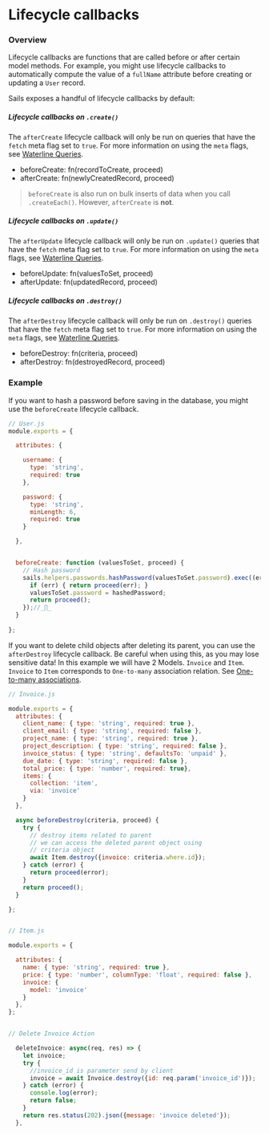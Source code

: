 # Lifecycle callbacks

### Overview

Lifecycle callbacks are functions that are called before or after certain model methods.  For example, you might use lifecycle callbacks to automatically compute the value of a `fullName` attribute before creating or updating a `User` record.

Sails exposes a handful of lifecycle callbacks by default:

##### Lifecycle callbacks on `.create()`

The `afterCreate` lifecycle callback will only be run on queries that have the `fetch` meta flag set to `true`. For more information on using the `meta` flags, see [Waterline Queries](https://sailsjs.com/documentation/reference/waterline-orm/queries/meta).

  - beforeCreate: fn(recordToCreate, proceed)
  - afterCreate: fn(newlyCreatedRecord, proceed)

> `beforeCreate` is also run on bulk inserts of data when you call `.createEach()`. However, `afterCreate` is **not**.

##### Lifecycle callbacks on `.update()`

The `afterUpdate` lifecycle callback will only be run on `.update()` queries that have the `fetch` meta flag set to `true`. For more information on using the `meta` flags, see [Waterline Queries](https://sailsjs.com/documentation/reference/waterline-orm/queries/meta).

  - beforeUpdate: fn(valuesToSet, proceed)
  - afterUpdate: fn(updatedRecord, proceed)

##### Lifecycle callbacks on `.destroy()`

The `afterDestroy` lifecycle callback will only be run on `.destroy()` queries that have the `fetch` meta flag set to `true`. For more information on using the `meta` flags, see [Waterline Queries](https://sailsjs.com/documentation/reference/waterline-orm/queries/meta).

  - beforeDestroy: fn(criteria, proceed)
  - afterDestroy: fn(destroyedRecord, proceed)


### Example

If you want to hash a password before saving in the database, you might use the `beforeCreate` lifecycle callback.

```javascript
// User.js
module.exports = {

  attributes: {

    username: {
      type: 'string',
      required: true
    },

    password: {
      type: 'string',
      minLength: 6,
      required: true
    }

  },


  beforeCreate: function (valuesToSet, proceed) {
    // Hash password
    sails.helpers.passwords.hashPassword(valuesToSet.password).exec((err, hashedPassword)=>{
      if (err) { return proceed(err); }
      valuesToSet.password = hashedPassword;
      return proceed();
    });//_∏_
  }
  
};
```

If you want to delete child objects after deleting its parent, you can use the `afterDestroy` lifecycle callback. Be careful when using this, as you may lose sensitive data! In this example we will have 2 Models. `Invoice` and `Item`. `Invoice` to `Item` corresponds to `One-to-many` association relation. See [One-to-many associations](https://sailsjs.com/documentation/concepts/models-and-orm/associations/one-to-many).

```javascript
// Invoice.js

module.exports = {
  attributes: {
    client_name: { type: 'string', required: true },
    client_email: { type: 'string', required: false },
    project_name: { type: 'string', required: true },
    project_description: { type: 'string', required: false },
    invoice_status: { type: 'string', defaultsTo: 'unpaid' },
    due_date: { type: 'string', required: false },
    total_price: { type: 'number', required: true},
    items: {
      collection: 'item',
      via: 'invoice'
    }
  },

  async beforeDestroy(criteria, proceed) {
    try {
      // destroy items related to parent
      // we can access the deleted parent object using 
      // criteria object
      await Item.destroy({invoice: criteria.where.id});      
    } catch (error) {
      return proceed(error);
    }
    return proceed();
  }

};


// Item.js

module.exports = {

  attributes: {
    name: { type: 'string', required: true },
    price: { type: 'number', columnType: 'float', required: false },
    invoice: {
      model: 'invoice'
    }
  },
};


// Delete Invoice Action

  deleteInvoice: async(req, res) => {
    let invoice;
    try {
      //invoice_id is parameter send by client
      invoice = await Invoice.destroy({id: req.param('invoice_id')}); 
    } catch (error) {
      console.log(error);
      return false;
    }
    return res.status(202).json({message: 'invoice deleted'});
  },



```


<docmeta name="displayName" value="Lifecycle callbacks">
